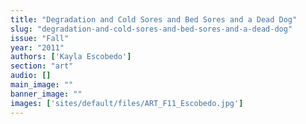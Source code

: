 ```yaml
---
title: "Degradation and Cold Sores and Bed Sores and a Dead Dog"
slug: "degradation-and-cold-sores-and-bed-sores-and-a-dead-dog"
issue: "Fall"
year: "2011"
authors: ['Kayla Escobedo']
section: "art"
audio: []
main_image: ""
banner_image: ""
images: ['sites/default/files/ART_F11_Escobedo.jpg']
---
```

